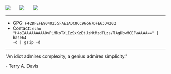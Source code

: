 
<p align="left">
<img src="https://skillicons.dev/icons?i=rust,c,python,nim" />
&nbsp;&nbsp;&nbsp;&nbsp;&nbsp;&nbsp;<img src="https://skillicons.dev/icons?i=flask,django,selenium,docker" />
&nbsp;&nbsp;&nbsp;&nbsp;&nbsp;&nbsp;<img src="https://skillicons.dev/icons?i=linux,raspberrypi,vim,arduino" />
</p>

---

- <span>GPG: <code>F42DFEFE9040255FAE1ADC8CC96567DFE63D4202</code></span>
- <span>Contact: <code>echo "H4sIAAAAAAAAA0vPLMkoTXLIzSxKzEtJzMtMzdFLzs/lAgDbwMCEFwAAAA==" | base64 -d | gzip -d</code></span>

---

<div>
"An idiot admires complexity, a genius admires simplicity."

  \- Terry A. Davis
</div>
